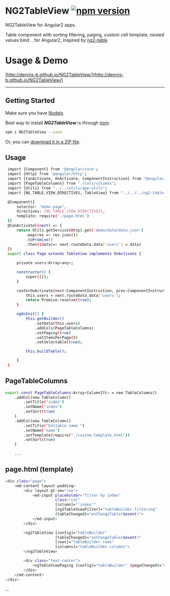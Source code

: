 # NG2TableView [![npm version](https://badge.fury.io/js/NG2TableView.svg)](https://www.npmjs.com/package/NG2TableView)
NG2TableView for Angular2 apps.

Table component with sorting filtering, paging, custom cell template, nested values bind .. for Angular2, inspired by [ng2-table](https://github.com/valor-software/ng2-table)


# Usage & Demo

[http://dennis-b.github.io/NG2TableView/](http://dennis-b.github.io/NG2TableView/)

- - -

## Getting Started
Make sure you have [Nodejs](https://nodejs.org/)


Best way to install ***NG2TableView*** is through [npm](https://www.npmjs.com/package/NG2TableView)

  ```bash
  npm i NG2TableView --save
  ```
  Or, you can [download it in a ZIP file](https://github.com/dennis-b/NG2TableView/archive/master.zip).


## Usage
 ```bash
  import {Component} from '@angular/core';
  import {Http} from '@angular/http';
  import {CanActivate, OnActivate, ComponentInstruction} from "@angular/router-deprecated";
  import {PageTableColumns} from "./cols/columns";
  import {Utils} from "../../utils/app-utils";
  import {NG_TABLE_VIEW_DIRECTIVES, TableView} from "../../../ng2-table-view";

  @Component({
      selector: "demo-page",
      directives: [NG_TABLE_VIEW_DIRECTIVES],
      template: require('./page.html')
  })
  @CanActivate((next) => {
      return Utils.getService(Http).get('demo/data/data.json')
          .map(res => res.json())
          .toPromise()
          .then((data)=> next.routeData.data['users'] = data)
  })
  export class Page extends TableView implements OnActivate {

      private users:Array<any>;

      constructor() {
          super([]);
      }

      routerOnActivate(next:ComponentInstruction, prev:ComponentInstruction):any|Promise<any> {
          this.users = next.routeData.data['users'];
          return Promise.resolve(true);
      }

      ngOnInit() {
          this.getBuilder()
              .setData(this.users)
              .addCols(PageTableColumns)
              .setPaging(true)
              .setItemsPerPage(5)
              .setSelectable(true);

          this.buildTable();

      }
  }

  ```

## PageTableColumns
```bash
export const PageTableColumns:Array<ColumnIfc> = new TableColumns()
    .addCol(new TableColumn()
        .setTitle("index")
        .setName("index")
        .setSort(true)
    )
    .addCol(new TableColumn()
        .setTitle("Editable name ")
        .setName("name")
        .setTemplate(require("./custom-template.html"))
        .setSort(true)
    )

    ...
```

## page.html (template)

```bash
<div class="page">
    <md-content layout-padding>
        <div layout-gt-sm="row">
            <md-input placeholder="filter by index"
                      class="col"
                      [column]="'index'"
                      [ng2TableViewFilter]="tableBuilder.filtering"
                      (tableChanged)="onChangeTable($event)">
            </md-input>
        </div>

        <ng2TableView [config]="tableBuilder"
                      (tableChanged)="onChangeTable($event)"
                      [rows]="tableBuilder.rows"
                      [columns]="tableBuilder.columns">
        </ng2TableView>

        <div class="text-center">
            <ngTableViewPaging [config]="tableBuilder" (pageChanged)="onChangeTable($event)"></ngTableViewPaging>
        </div>
    </md-content>
</div>
```

...

